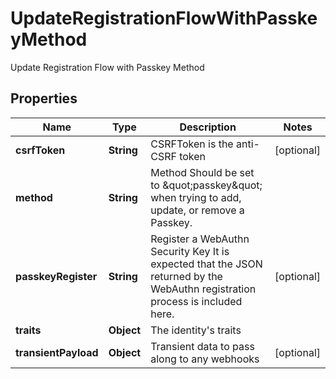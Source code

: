 

# UpdateRegistrationFlowWithPasskeyMethod

Update Registration Flow with Passkey Method

## Properties

| Name | Type | Description | Notes |
|------------ | ------------- | ------------- | -------------|
|**csrfToken** | **String** | CSRFToken is the anti-CSRF token |  [optional] |
|**method** | **String** | Method  Should be set to \&quot;passkey\&quot; when trying to add, update, or remove a Passkey. |  |
|**passkeyRegister** | **String** | Register a WebAuthn Security Key  It is expected that the JSON returned by the WebAuthn registration process is included here. |  [optional] |
|**traits** | **Object** | The identity&#39;s traits |  |
|**transientPayload** | **Object** | Transient data to pass along to any webhooks |  [optional] |



